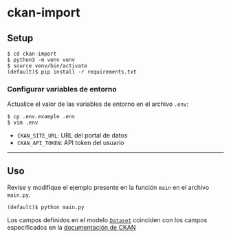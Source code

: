 # ckan-import

## Setup

```
$ cd ckan-import
$ python3 -m venv venv
$ source venv/bin/activate
(default)$ pip install -r requirements.txt
```

### Configurar variables de entorno

Actualice el valor de las variables de entorno en el archivo `.env`:

```
$ cp .env.example .env
$ vim .env
```

- `CKAN_SITE_URL`: URL del portal de datos
- `CKAN_API_TOKEN`: API token del usuario

---

## Uso

Revise y modifique el ejemplo presente en la función `main` en el archivo `main.py`.

```
(default)$ python main.py
```

Los campos definidos en el modelo [`Dataset`](models.py) coinciden con los campos especificados en la [documentación de CKAN](http://docs.ckan.org/en/2.9/api/index.html#ckan.logic.action.create.package_create)